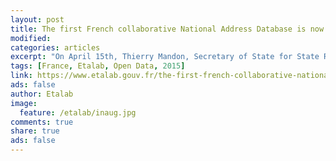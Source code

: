 ```yaml
---
layout: post
title: The first French collaborative National Address Database is now online, and freely accessible.
modified:
categories: articles
excerpt: "On April 15th, Thierry Mandon, Secretary of State for State Reform and Simplification, inaugurated the launch of a collaborative and free French National Address Database, a pioneer of its kind."
tags: [France, Etalab, Open Data, 2015]
link: https://www.etalab.gouv.fr/the-first-french-collaborative-national-address-database-is-now-online-and-freely-accessible
ads: false
author: Etalab
image:
  feature: /etalab/inaug.jpg
comments: true
share: true
ads: false  
---
```


